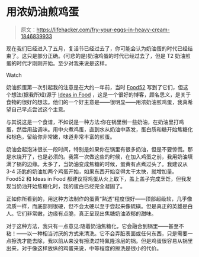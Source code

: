 # 用浓奶油煎鸡蛋

> 原文：<https://lifehacker.com/fry-your-eggs-in-heavy-cream-1846839933>

现在我们已经进入了五月，复活节已经过去了，你可能会认为奶油蛋的时代已经结束了。这只是部分正确。(可悲的是)奶油鸡蛋的时代已经过去了，但是 T2 奶油煎蛋的时代才刚刚开始。至少对我来说是这样。

Watch

奶油煎蛋第一次引起我的注意是在大约一年前，当时 [Food52](https://food52.com/recipes/81961-caramelized-cream-eggs-from-ideas-in-food) 写到了它们，但这个想法(据我所知)源于 [Ideas in Food](https://blog.ideasinfood.com/ideas_in_food/2019/02/caramelized-cream-eggs.html) ，这是一个很好的博客，顾名思义，是关于食物的很好的想法。他们的一个好主意是——很明显——用浓奶油煎鸡蛋，我真希望自己早点尝试这个主意。

与其说这是一个食谱，不如说是一种方法:你在锅里倒一些奶油，在奶油里打鸡蛋，然后用盐调味。用中火煮鸡蛋，直到水从奶油中蒸发，蛋白质和糖开始焦糖化和棕色，留给你非常嫩，味道非常丰富的煎蛋。

奶油会起泡沫很长一段时间，特别是如果你在锅里有很多奶油，但是不要惊慌。那是水烧开了，也是必须的。我第一次做这些的时候，在加入鸡蛋之前，我用奶油填满了锅的边缘。太多了，当奶油变成焦糖的时候，蛋黄有点煮过头了。我建议从 3-4 汤匙的奶油加两个鸡蛋开始，如果东西开始变得太干太快，就增加量。Food52 和 Ideas in Food 都建议将鸡蛋从火上取下，盖上盖子完成烹饪，但我发现当奶油开始焦糖化时，我的蛋白已经完全凝固了。

正如你所看到的，用这种方法制作的蛋黄“熟透”程度很好——顶部超级软，几乎像流质一样，而底部则很硬，但不会太硬以至于尝起来像硫磺。但是真正的英雄是白人。它们非常嫩，边缘有点脆，真正呈现出焦糖奶油浓郁的甜味。

对于这种方法，我只有一点意见:随着奶油焦糖化，它会融合到锅里——甚至不粘！——以一种相当讨厌的方式来清洗。它不会弄脏表面或任何东西，只是需要一点擦洗才能去除，我以前从来没有擦洗过特氟隆涂层的锅。但是鸡蛋很容易从锅里出来，对于像这样放纵的鸡蛋来说，中等程度的擦洗是很小的代价。